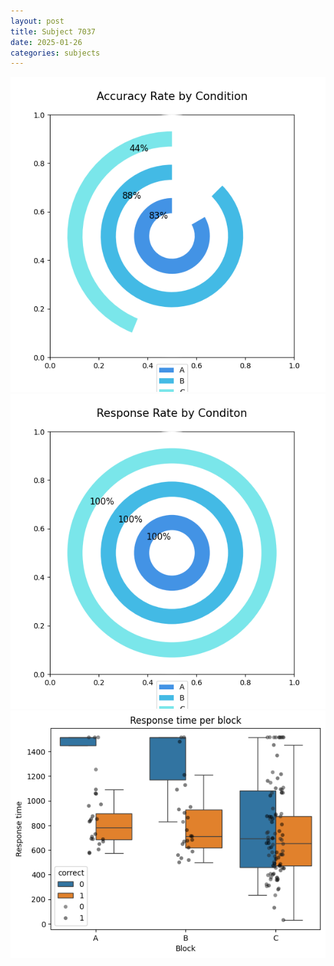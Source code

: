 ```yaml
---
layout: post
title: Subject 7037
date: 2025-01-26
categories: subjects
---
```


![](data/7037/run-9/7037_accuracy_rate.png)
![](data/7037/run-9/7037_response_rate.png)
![](data/7037/run-9/7037_rt.png)
